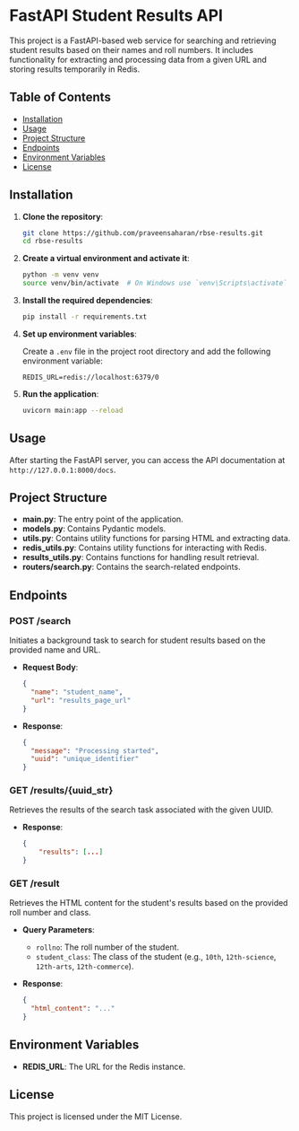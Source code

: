 # FastAPI Student Results API

This project is a FastAPI-based web service for searching and retrieving student results based on their names and roll numbers. It includes functionality for extracting and processing data from a given URL and storing results temporarily in Redis.

## Table of Contents

- [Installation](#installation)
- [Usage](#usage)
- [Project Structure](#project-structure)
- [Endpoints](#endpoints)
- [Environment Variables](#environment-variables)
- [License](#license)

## Installation

1. **Clone the repository**:

   ```bash
   git clone https://github.com/praveensaharan/rbse-results.git
   cd rbse-results
   ```

2. **Create a virtual environment and activate it**:

   ```bash
   python -m venv venv
   source venv/bin/activate  # On Windows use `venv\Scripts\activate`
   ```

3. **Install the required dependencies**:

   ```bash
   pip install -r requirements.txt
   ```

4. **Set up environment variables**:

   Create a `.env` file in the project root directory and add the following environment variable:

   ```plaintext
   REDIS_URL=redis://localhost:6379/0
   ```

5. **Run the application**:

   ```bash
   uvicorn main:app --reload
   ```

## Usage

After starting the FastAPI server, you can access the API documentation at `http://127.0.0.1:8000/docs`.

## Project Structure

- **main.py**: The entry point of the application.
- **models.py**: Contains Pydantic models.
- **utils.py**: Contains utility functions for parsing HTML and extracting data.
- **redis_utils.py**: Contains utility functions for interacting with Redis.
- **results_utils.py**: Contains functions for handling result retrieval.
- **routers/search.py**: Contains the search-related endpoints.

## Endpoints

### POST /search

Initiates a background task to search for student results based on the provided name and URL.

- **Request Body**:

  ```json
  {
    "name": "student_name",
    "url": "results_page_url"
  }
  ```

- **Response**:
  ```json
  {
    "message": "Processing started",
    "uuid": "unique_identifier"
  }
  ```

### GET /results/{uuid_str}

Retrieves the results of the search task associated with the given UUID.

- **Response**:
  ```json
  {
      "results": [...]
  }
  ```

### GET /result

Retrieves the HTML content for the student's results based on the provided roll number and class.

- **Query Parameters**:

  - `rollno`: The roll number of the student.
  - `student_class`: The class of the student (e.g., `10th`, `12th-science`, `12th-arts`, `12th-commerce`).

- **Response**:
  ```json
  {
    "html_content": "..."
  }
  ```

## Environment Variables

- **REDIS_URL**: The URL for the Redis instance.

## License

This project is licensed under the MIT License.
